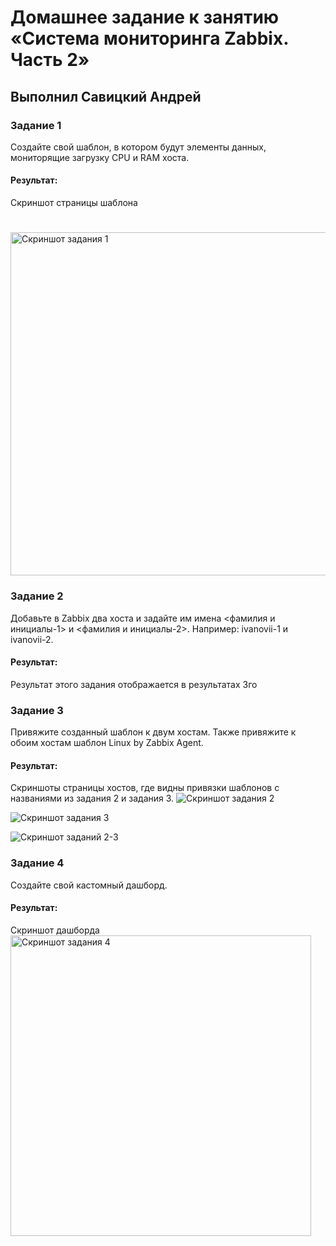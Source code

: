 # Домашнее задание к занятию «Система мониторинга Zabbix. Часть 2»

## Выполнил Савицкий Андрей

### Задание 1
Создайте свой шаблон, в котором будут элементы данных, мониторящие загрузку CPU и RAM хоста.
#### Результат:
Скриншот страницы шаблона
#
<img width="549" alt="Cкриншот задания 1" src="https://github.com/FoxySOTKA/---/assets/141597247/33450223-bda3-4dc9-9fd3-ed93a14da8a6">


### Задание 2
Добавьте в Zabbix два хоста и задайте им имена <фамилия и инициалы-1> и <фамилия и инициалы-2>. Например: ivanovii-1 и ivanovii-2.

#### Результат:
 Результат этого задания отображается в результатах 3го

### Задание 3
Привяжите созданный шаблон к двум хостам. Также привяжите к обоим хостам шаблон Linux by Zabbix Agent.

#### Результат:
Скриншоты страницы хостов, где видны привязки шаблонов с названиями из задания 2 и задания 3.
![Скриншот задания 2](https://github.com/FoxySOTKA/---/assets/141597247/29ea2c22-47d9-413f-8755-b4bf00fe8d4c)

![Скриншот задания 3](https://github.com/FoxySOTKA/---/assets/141597247/d7600742-d65a-41d1-b7dc-67c0ff057097)

![Скриншот заданий 2-3](https://github.com/FoxySOTKA/---/assets/141597247/698a6cd9-7347-4105-b31e-df9d4eafd0e9)

### Задание 4
Создайте свой кастомный дашборд.

#### Результат:
Скриншот дашборда 
<img width="481" alt="Скриншот задания 4" src="https://github.com/FoxySOTKA/---/assets/141597247/e75bea9e-8303-4d17-a981-904e658ab0ae">


